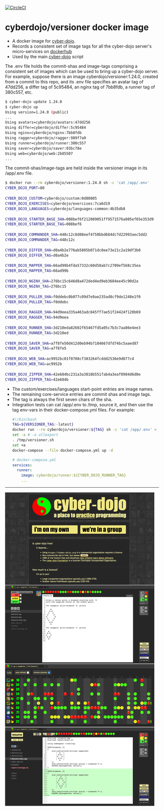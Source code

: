 [![CircleCI](https://circleci.com/gh/cyber-dojo/versioner.svg?style=svg)](https://circleci.com/gh/cyber-dojo/versioner)

# cyberdojo/versioner docker image

- A docker image for [cyber-dojo](http://cyber-dojo.org).
- Records a consistent set of image tags for all the cyber-dojo server's micro-services on [dockerhub](https://hub.docker.com/r/cyberdojo/versioner/tags)
- Used by the main [cyber-dojo](https://github.com/cyber-dojo/commander/blob/master/cyber-dojo) script

The .env file holds the commit-shas and image-tags comprising a consistent set of images
which can be used to bring up a cyber-dojo server.
For example, suppose there is an image cyberdojo/versioner:1.24.0, created from
a commit to this repo, and its .env file specifies
an avatar tag of 47dd256, a differ tag of 5c95484, an nginx tag of 7bb8fdb,
a runner tag of 380c557, etc.
```bash
$ cyber-dojo update 1.24.0
$ cyber-dojo up
Using version=1.24.0 (public)
...
Using avatars=cyberdojo/avatars:47dd256
Using differ=cyberdojo/differ:5c95484
Using nginx=cyberdojo/nginx:7bb8fdb
Using ragger=cyberdojo/ragger:989f7a0
Using runner=cyberdojo/runner:380c557
Using saver=cyberdojo/saver:03bc78e
Using web=cyberdojo/web:2b85507
...
```

The commit-shas/image-tags are held inside the versioner image in its /app/.env file.
```bash
$ docker run --rm cyberdojo/versioner:1.24.0 sh -c 'cat /app/.env'
CYBER_DOJO_PORT=80

CYBER_DOJO_CUSTOM=cyberdojo/custom:0d80805
CYBER_DOJO_EXERCISES=cyberdojo/exercises:7ca6d19
CYBER_DOJO_LANGUAGES=cyberdojo/languages-common:4b35db8

CYBER_DOJO_STARTER_BASE_SHA=008bef6f212089051ff9571576a805ef65e353d9
CYBER_DOJO_STARTER_BASE_TAG=008bef6

CYBER_DOJO_COMMANDER_SHA=448c12c8d08eef4758bbd684dc7d22993aec5dd2
CYBER_DOJO_COMMANDER_TAG=448c12c

CYBER_DOJO_DIFFER_SHA=d0a4b2e776ab5805b071dc0ee73e21c2a19df3b0
CYBER_DOJO_DIFFER_TAG=d0a4b2e

CYBER_DOJO_MAPPER_SHA=66ad99b4fda57332c60d58ab7c2709ef568c35ea
CYBER_DOJO_MAPPER_TAG=66ad99b

CYBER_DOJO_NGINX_SHA=276bc15c646d8a472ded4ed9eb3684ee45c90d2a
CYBER_DOJO_NGINX_TAG=276bc15

CYBER_DOJO_PULLER_SHA=f0ddebc0b077c09d7e9ae235ad8cf9de1248e1f0
CYBER_DOJO_PULLER_TAG=f0ddebc

CYBER_DOJO_RAGGER_SHA=94d9eea335a463adc845ff7ae51f24424f120b69
CYBER_DOJO_RAGGER_TAG=94d9eea

CYBER_DOJO_RUNNER_SHA=3d210eda82602f65467fd5a05c7b3c7aa86e4ee3
CYBER_DOJO_RUNNER_TAG=3d210ed

CYBER_DOJO_SAVER_SHA=a7f8fe50d412d0eb94b7184667dfd74bc5aaed87
CYBER_DOJO_SAVER_TAG=a7f8fe5

CYBER_DOJO_WEB_SHA=ac9952bc01f0708cf383264fcddd2536e9d077c4
CYBER_DOJO_WEB_TAG=ac9952b

CYBER_DOJO_ZIPPER_SHA=42e684bc231a3a3818b551fab4a3eaf0984d6d0e
CYBER_DOJO_ZIPPER_TAG=42e684b
```

- The custom/exercises/languages start-point entries are image names.
- The remaining core-service entries are commit shas and image tags.
- The tag is always the first seven chars of the sha.
- Integration tests can cat /app/.env to /tmp, source it, and then use
  the tag env-vars in their docker-compose.yml files. For example:
  ```bash
  #!/bin/bash
  TAG=${VERSIONER_TAG:-latest}
  docker run --rm cyberdojo/versioner:${TAG} sh -c 'cat /app/.env' > /tmp/versioner.sh
  set -a # -o allexport
  . /tmp/versioner.sh
  set +a
  docker-compose --file docker-compose.yml up -d
  ```
  ```yml
  # docker-compose.yml
  services:
    runner:
      image: cyberdojo/runner:${CYBER_DOJO_RUNNER_TAG}
      ...
  ```

- - - -

![cyber-dojo.org home page](https://github.com/cyber-dojo/cyber-dojo/blob/master/shared/home_page_snapshot.png)
